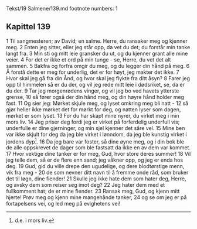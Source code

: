 Tekst/19 Salmene/139.md footnote numbers: 1
## Kapittel 139

1 Til sangmesteren; av David; en salme. Herre, du ransaker meg og kjenner meg.
2 Enten jeg sitter, eller jeg står opp, da vet du det; du forstår min tanke langt fra.
3 Min sti og mitt leie gransker du ut, og du kjenner grant alle mine veier.
4 For det er ikke et ord på min tunge - se, Herre, du vet det alt sammen.
5 Bakfra og forfra omgir du meg, og du legger din hånd på meg.
6 Å forstå dette er meg for underlig, det er for høyt, jeg makter det ikke.
7 Hvor skal jeg gå fra din Ånd, og hvor skal jeg flykte fra ditt åsyn?
8 Farer jeg opp til himmelen så er du der, og vil jeg rede mitt leie i dødsriket, se, da er du der.
9 Tar jeg morgenrødens vinger, og vil jeg bo ved havets ytterste grense,
10 så fører også der din hånd meg, og din høyre hånd holder meg fast.
11 Og sier jeg: Mørket skjule meg, og lyset omkring meg bli natt -
12 så gjør heller ikke mørket det for mørkt for deg, og natten lyser som dagen, mørket er som lyset.
13 For du har skapt mine nyrer, du virket meg i min mors liv.
14 Jeg priser deg fordi jeg er virket på forferdelig underfull vis; underfulle er dine gjerninger, og min sjel kjenner det såre vel.
15 Mine ben var ikke skjult for deg da jeg ble virket i lønndom, da jeg ble kunstig virket i jordens dyp[^1].
16 Da jeg bare var foster, så dine øyne meg, og i din bok ble de alle oppskrevet de dager som ble fastsatt da ikke en av dem var kommet.
17 Hvor vektige dine tanker er for meg, Gud, hvor store deres summer!
18 Vil jeg telle dem, så er de flere enn sand; jeg våkner opp, og jeg er enda hos deg.
19 Gud, gid du ville drepe den ugudelige, og dere blodtørstige menn, vik fra meg -
20 de som nevner ditt navn til å fremme onde råd, som bruker det til løgn, dine fiender!
21 Skulle jeg ikke hate dem som hater deg, Herre, og avsky dem som reiser seg imot deg?
22 Jeg hater dem med et fullkomment hat; de er mine fiender.
23 Ransak meg, Gud, og kjenn mitt hjerte! Prøv meg og kjenn mine mangehånde tanker,
24 og se om jeg er på fortapelsens vei, og led meg på evighetens vei!

[^1]:  d.e. i mors liv.
